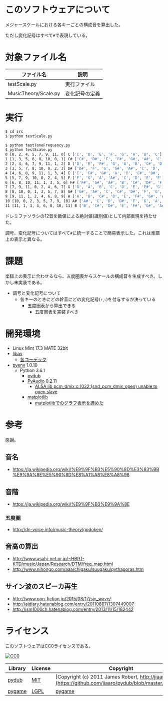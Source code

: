 ﻿# このソフトウェアについて

メジャースケールにおける各キーごとの構成音を算出した。

ただし変化記号はすべて`#`で表現している。

# 対象ファイル名

ファイル名|説明
----------|----
testScale.py|実行ファイル
MusicTheory/Scale.py|変化記号の定義

# 実行

```sh
$ cd src
$ python testScale.py
```
```sh
$ python testToneFrequency.py 
$ python testScale.py 
0 [0, 2, 4, 5, 7, 9, 11, 0] C ['C', 'D', 'E', 'F', 'G', 'A', 'B', 'C']
1 [1, 3, 5, 6, 8, 10, 0, 1] C# ['C#', 'D#', 'F', 'F#', 'G#', 'A#', 'C', 'C#']
2 [2, 4, 6, 7, 9, 11, 1, 2] D ['D', 'E', 'F#', 'G', 'A', 'B', 'C#', 'D']
3 [3, 5, 7, 8, 10, 0, 2, 3] D# ['D#', 'F', 'G', 'G#', 'A#', 'C', 'D', 'D#']
4 [4, 6, 8, 9, 11, 1, 3, 4] E ['E', 'F#', 'G#', 'A', 'B', 'C#', 'D#', 'E']
5 [5, 7, 9, 10, 0, 2, 4, 5] F ['F', 'G', 'A', 'A#', 'C', 'D', 'E', 'F']
6 [6, 8, 10, 11, 1, 3, 5, 6] F# ['F#', 'G#', 'A#', 'B', 'C#', 'D#', 'F', 'F#']
7 [7, 9, 11, 0, 2, 4, 6, 7] G ['G', 'A', 'B', 'C', 'D', 'E', 'F#', 'G']
8 [8, 10, 0, 1, 3, 5, 7, 8] G# ['G#', 'A#', 'C', 'C#', 'D#', 'F', 'G', 'G#']
9 [9, 11, 1, 2, 4, 6, 8, 9] A ['A', 'B', 'C#', 'D', 'E', 'F#', 'G#', 'A']
10 [10, 0, 2, 3, 5, 7, 9, 10] A# ['A#', 'C', 'D', 'D#', 'F', 'G', 'A', 'A#']
11 [11, 1, 3, 4, 6, 8, 10, 11] B ['B', 'C#', 'D#', 'E', 'F#', 'G#', 'A#', 'B']
```

ドレミファソラシの12音を数値による絶対値(識別値)として内部表現を持たせた。

調号、変化記号についてはすべて`#`に統一することで簡易表示した。これは楽譜上の表示と異なる。

# 課題

楽譜上の表示に合わせるなら、五度圏表からスケールの構成音を生成すべき。しかし未実装である。

* 調号と変化記号について
    * 各キーのときにどの幹音にどの変化記号(`♯`,`♭`)を付与するか決っている
        * 五度圏表から算出できる
            * 五度圏表を実装すべき

# 開発環境

* Linux Mint 17.3 MATE 32bit
* [libav](http://ytyaru.hatenablog.com/entry/2018/08/24/000000)
    * [各コーデック](http://ytyaru.hatenablog.com/entry/2018/08/23/000000)
* [pyenv](https://github.com/pylangstudy/201705/blob/master/27/Python%E5%AD%A6%E7%BF%92%E7%92%B0%E5%A2%83%E3%82%92%E7%94%A8%E6%84%8F%E3%81%99%E3%82%8B.md) 1.0.10
    * Python 3.6.1
        * [pydub](http://ytyaru.hatenablog.com/entry/2018/08/25/000000)
        * [PyAudio](http://ytyaru.hatenablog.com/entry/2018/07/27/000000) 0.2.11
            * [ALSA lib pcm_dmix.c:1022:(snd_pcm_dmix_open) unable to open slave](http://ytyaru.hatenablog.com/entry/2018/07/29/000000)
        * [matplotlib](http://ytyaru.hatenablog.com/entry/2018/07/22/000000)
            * [matplotlibでのグラフ表示を諦めた](http://ytyaru.hatenablog.com/entry/2018/08/05/000000)

# 参考

感謝。

## 音名

* https://ja.wikipedia.org/wiki/%E9%9F%B3%E5%90%8D%E3%83%BB%E9%9A%8E%E5%90%8D%E8%A1%A8%E8%A8%98

## 音階

* https://ja.wikipedia.org/wiki/%E9%9F%B3%E9%9A%8E

### 五度圏

* http://dn-voice.info/music-theory/godoken/

## 音高の算出

* http://www.asahi-net.or.jp/~HB9T-KTD/music/Japan/Research/DTM/freq_map.html
* http://www.nihongo.com/aaa/chigaku/suugaku/pythagoras.htm

## サイン波のスピーカ再生

* http://www.non-fiction.jp/2015/08/17/sin_wave/
* http://aidiary.hatenablog.com/entry/20110607/1307449007
* http://ism1000ch.hatenablog.com/entry/2013/11/15/182442

# ライセンス

このソフトウェアはCC0ライセンスである。

[![CC0](http://i.creativecommons.org/p/zero/1.0/88x31.png "CC0")](http://creativecommons.org/publicdomain/zero/1.0/deed.ja)

Library|License|Copyright
-------|-------|---------
[pydub](https://github.com/jiaaro/pydub)|[MIT](https://github.com/jiaaro/pydub/blob/master/LICENSE)|[Copyright (c) 2011 James Robert, http://jiaaro.com](https://github.com/jiaaro/pydub/blob/master/LICENSE)
[pygame](http://www.pygame.org/)|[LGPL](https://www.pygame.org/docs/)|[pygame](http://www.pygame.org/)

